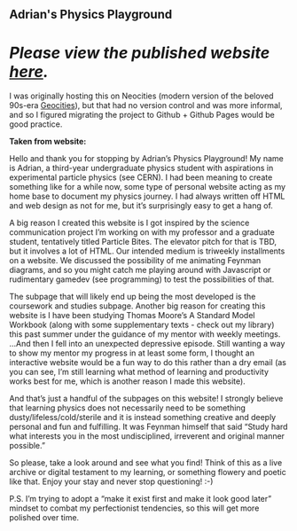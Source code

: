 ## Adrian's Physics Playground

# *Please view the published website [here](https://scribblekibble.github.io/).*

I was originally hosting this on Neocities (modern version of the beloved 90s-era [Geocities](https://geocities.restorativland.org/)), but that had no version control and was more informal, and so I figured migrating the project to Github + Github Pages would be good practice.

**Taken from website:**

Hello and thank you for stopping by Adrian’s Physics Playground! My name is Adrian, a third-year undergraduate physics student with aspirations in experimental particle physics (see CERN). I had been meaning to create something like for a while now, some type of personal website acting as my home base to document my physics journey. I had always written off HTML and web design as not for me, but it’s surprisingly easy to get a hang of.

A big reason I created this website is I got inspired by the science communication project I’m working on with my professor and a graduate student, tentatively titled Particle Bites. The elevator pitch for that is TBD, but it involves a lot of HTML. Our intended medium is triweekly installments on a website. We discussed the possibility of me animating Feynman diagrams, and so you might catch me playing around with Javascript or rudimentary gamedev (see programming) to test the possibilities of that.

The subpage that will likely end up being the most developed is the coursework and studies subpage. Another big reason for creating this website is I have been studying Thomas Moore’s A Standard Model Workbook (along with some supplementary texts - check out my library) this past summer under the guidance of my mentor with weekly meetings. …And then I fell into an unexpected depressive episode. Still wanting a way to show my mentor my progress in at least some form, I thought an interactive website would be a fun way to do this rather than a dry email (as you can see, I’m still learning what method of learning and productivity works best for me, which is another reason I made this website).

And that’s just a handful of the subpages on this website! I strongly believe that learning physics does not necessarily need to be something dusty/lifeless/cold/sterile and it is instead something creative and deeply personal and fun and fulfilling. It was Feynman himself that said “Study hard what interests you in the most undisciplined, irreverent and original manner possible.”

So please, take a look around and see what you find! Think of this as a live archive or digital testament to my learning, or something flowery and poetic like that. Enjoy your stay and never stop questioning! :-)

P.S. I’m trying to adopt a “make it exist first and make it look good later” mindset to combat my perfectionist tendencies, so this will get more polished over time.
